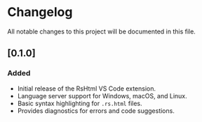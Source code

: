 # Changelog

All notable changes to this project will be documented in this file.

## [0.1.0]

### Added

- Initial release of the RsHtml VS Code extension.
- Language server support for Windows, macOS, and Linux.
- Basic syntax highlighting for `.rs.html` files.
- Provides diagnostics for errors and code suggestions.
